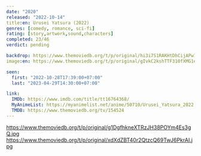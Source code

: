 ```yaml
---
date: "2020"
released: "2022-10-14"
title:en: Urusei Yatsura (2022)
genres: [comedy, romance, sci-fi]
rating: [story,artwork,sound,characters]
completed: 23/46
verdict: pending

backdrop: https://www.themoviedb.org/t/p/original/hi3i7S1RAKHtDhCijAPw1eYdL8N.jpg
image:en: https://www.themoviedb.org/t/p/original/gIvkC2kshTTF310fXMG1esFmVBA.jpg

seen:
  first: "2022-10-28T17:39:00+07:00"
  last: "2023-04-29T14:30:00+07:00"

link:
  IMDb: https://www.imdb.com/title/tt16764368/
  MyAnimeList: https://myanimelist.net/anime/50710/Urusei_Yatsura_2022
  TMDB: https://www.themoviedb.org/tv/154524
---
```


<https://www.themoviedb.org/t/p/original/g1DgfhkneXTRzJH38POYm4Es3gQ.jpg>
<https://www.themoviedb.org/t/p/original/xdXdZBT40r2QtzcQ69TwJ6PkrAI.jpg>
